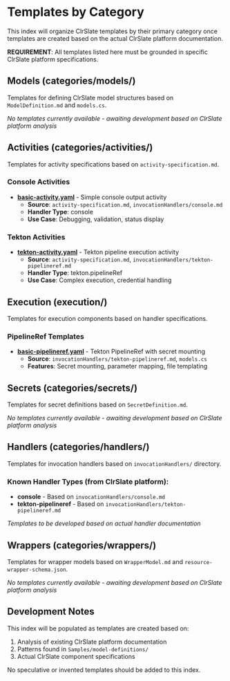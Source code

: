 # Templates by Category

This index will organize ClrSlate templates by their primary category once templates are created based on the actual ClrSlate platform documentation.

**REQUIREMENT**: All templates listed here must be grounded in specific ClrSlate platform specifications.

## Models (categories/models/)

Templates for defining ClrSlate model structures based on `ModelDefinition.md` and `models.cs`.

*No templates currently available - awaiting development based on ClrSlate platform analysis*

## Activities (categories/activities/)

Templates for activity specifications based on `activity-specification.md`.

### Console Activities
- **[basic-activity.yaml](../activities/basic-activity.yaml)** - Simple console output activity
  - **Source**: `activity-specification.md`, `invocationHandlers/console.md`
  - **Handler Type**: console
  - **Use Case**: Debugging, validation, status display

### Tekton Activities  
- **[tekton-activity.yaml](../activities/tekton-activity.yaml)** - Tekton pipeline execution activity
  - **Source**: `activity-specification.md`, `invocationHandlers/tekton-pipelineref.md`
  - **Handler Type**: tekton.pipelineRef
  - **Use Case**: Complex execution, credential handling

## Execution (execution/)

Templates for execution components based on handler specifications.

### PipelineRef Templates
- **[basic-pipelineref.yaml](../execution/basic-pipelineref.yaml)** - Tekton PipelineRef with secret mounting
  - **Source**: `invocationHandlers/tekton-pipelineref.md`, `models.cs`
  - **Features**: Secret mounting, parameter mapping, file templating

## Secrets (categories/secrets/)

Templates for secret definitions based on `SecretDefinition.md`.

*No templates currently available - awaiting development based on ClrSlate platform analysis*

## Handlers (categories/handlers/)

Templates for invocation handlers based on `invocationHandlers/` directory.

### Known Handler Types (from ClrSlate platform):
- **console** - Based on `invocationHandlers/console.md`
- **tekton-pipelineref** - Based on `invocationHandlers/tekton-pipelineref.md`

*Templates to be developed based on actual handler documentation*

## Wrappers (categories/wrappers/)

Templates for wrapper models based on `WrapperModel.md` and `resource-wrapper-schema.json`.

*No templates currently available - awaiting development based on ClrSlate platform analysis*

## Development Notes

This index will be populated as templates are created based on:
1. Analysis of existing ClrSlate platform documentation
2. Patterns found in `Samples/model-definitions/`
3. Actual ClrSlate component specifications

No speculative or invented templates should be added to this index.
